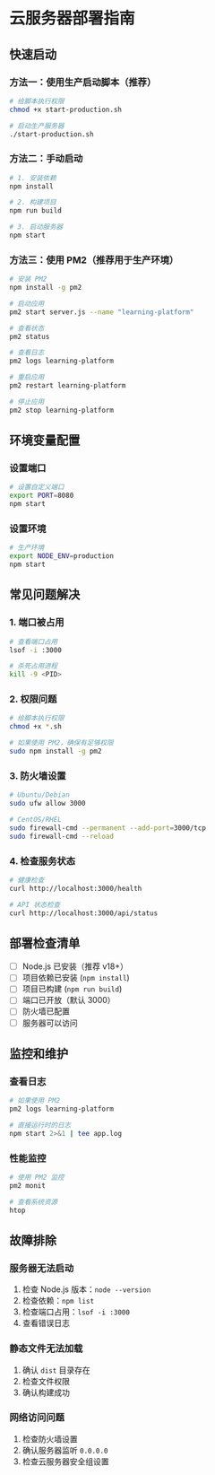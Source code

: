 # 云服务器部署指南

## 快速启动

### 方法一：使用生产启动脚本（推荐）

```bash
# 给脚本执行权限
chmod +x start-production.sh

# 启动生产服务器
./start-production.sh
```

### 方法二：手动启动

```bash
# 1. 安装依赖
npm install

# 2. 构建项目
npm run build

# 3. 启动服务器
npm start
```

### 方法三：使用 PM2（推荐用于生产环境）

```bash
# 安装 PM2
npm install -g pm2

# 启动应用
pm2 start server.js --name "learning-platform"

# 查看状态
pm2 status

# 查看日志
pm2 logs learning-platform

# 重启应用
pm2 restart learning-platform

# 停止应用
pm2 stop learning-platform
```

## 环境变量配置

### 设置端口
```bash
# 设置自定义端口
export PORT=8080
npm start
```

### 设置环境
```bash
# 生产环境
export NODE_ENV=production
npm start
```

## 常见问题解决

### 1. 端口被占用
```bash
# 查看端口占用
lsof -i :3000

# 杀死占用进程
kill -9 <PID>
```

### 2. 权限问题
```bash
# 给脚本执行权限
chmod +x *.sh

# 如果使用 PM2，确保有足够权限
sudo npm install -g pm2
```

### 3. 防火墙设置
```bash
# Ubuntu/Debian
sudo ufw allow 3000

# CentOS/RHEL
sudo firewall-cmd --permanent --add-port=3000/tcp
sudo firewall-cmd --reload
```

### 4. 检查服务状态
```bash
# 健康检查
curl http://localhost:3000/health

# API 状态检查
curl http://localhost:3000/api/status
```

## 部署检查清单

- [ ] Node.js 已安装（推荐 v18+）
- [ ] 项目依赖已安装 (`npm install`)
- [ ] 项目已构建 (`npm run build`)
- [ ] 端口已开放（默认 3000）
- [ ] 防火墙已配置
- [ ] 服务器可以访问

## 监控和维护

### 查看日志
```bash
# 如果使用 PM2
pm2 logs learning-platform

# 直接运行时的日志
npm start 2>&1 | tee app.log
```

### 性能监控
```bash
# 使用 PM2 监控
pm2 monit

# 查看系统资源
htop
```

## 故障排除

### 服务器无法启动
1. 检查 Node.js 版本：`node --version`
2. 检查依赖：`npm list`
3. 检查端口占用：`lsof -i :3000`
4. 查看错误日志

### 静态文件无法加载
1. 确认 `dist` 目录存在
2. 检查文件权限
3. 确认构建成功

### 网络访问问题
1. 检查防火墙设置
2. 确认服务器监听 `0.0.0.0`
3. 检查云服务器安全组设置 